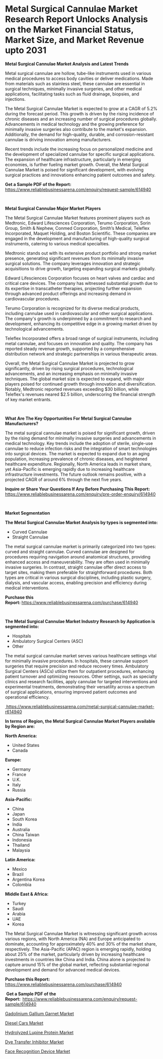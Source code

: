 <p><h1>Metal Surgical Cannulae Market Research Report Unlocks Analysis on the Market Financial Status, Market Size, and Market Revenue upto 2031</h1></p><p><strong>Metal Surgical Cannulae Market Analysis and Latest Trends</strong></p>
<p><p>Metal surgical cannulae are hollow, tube-like instruments used in various medical procedures to access body cavities or deliver medications. Made from materials such as stainless steel, these cannulae are essential in surgical techniques, minimally invasive surgeries, and other medical applications, facilitating tasks such as fluid drainage, biopsies, and injections.</p><p>The Metal Surgical Cannulae Market is expected to grow at a CAGR of 5.2% during the forecast period. This growth is driven by the rising incidence of chronic diseases and an increasing number of surgical procedures globally. Advancements in medical technology and the growing preference for minimally invasive surgeries also contribute to the market's expansion. Additionally, the demand for high-quality, durable, and corrosion-resistant cannulae is driving innovation among manufacturers.</p><p>Recent trends include the increasing focus on personalized medicine and the development of specialized cannulae for specific surgical applications. The expansion of healthcare infrastructure, particularly in emerging economies, is further fueling market growth. Overall, the Metal Surgical Cannulae Market is poised for significant development, with evolving surgical practices and innovations enhancing patient outcomes and safety.</p></p>
<p><strong>Get a Sample PDF of the Report:&nbsp;</strong> <a href="https://www.reliablebusinessarena.com/enquiry/request-sample/614940?utm_campaign=1420&utm_medium=2&utm_source=Github&utm_content=ia&utm_term=11122024&utm_id=metal-surgical-cannulae">https://www.reliablebusinessarena.com/enquiry/request-sample/614940</a></p>
<p>&nbsp;</p>
<p><strong>Metal Surgical Cannulae Major Market Players</strong></p>
<p><p>The Metal Surgical Cannulae Market features prominent players such as Medtronic, Edward Lifesciences Corporation, Terumo Corporation, Sorin Group, Smith & Nephew, Conmed Corporation, Smith’s Medical, Teleflex Incorporated, Maquet Holding, and Boston Scientific. These companies are engaged in the development and manufacturing of high-quality surgical instruments, catering to various medical specialties.</p><p>Medtronic stands out with its extensive product portfolio and strong market presence, generating significant revenues from its minimally invasive surgical solutions. The company leverages innovation and strategic acquisitions to drive growth, targeting expanding surgical markets globally. </p><p>Edward Lifesciences Corporation focuses on heart valves and cardiac and critical care devices. The company has witnessed substantial growth due to its expertise in transcatheter therapies, projecting further expansion through advanced product offerings and increasing demand in cardiovascular procedures.</p><p>Terumo Corporation is recognized for its diverse medical products, including cannulae used in cardiovascular and other surgical applications. The company's growth is underpinned by a commitment to research and development, enhancing its competitive edge in a growing market driven by technological advancements.</p><p>Teleflex Incorporated offers a broad range of surgical instruments, including metal cannulae, and focuses on innovation and quality. The company has reported steady revenue growth, supported by a comprehensive distribution network and strategic partnerships in various therapeutic areas.</p><p>Overall, the Metal Surgical Cannulae Market is projected to grow significantly, driven by rising surgical procedures, technological advancements, and an increasing emphasis on minimally invasive techniques. The global market size is expected to expand, with major players poised for continued growth through innovation and diversification. Notably, Medtronic reported revenues exceeding $30 billion, while Teleflex's revenues neared $2.5 billion, underscoring the financial strength of key market entrants.</p></p>
<p>&nbsp;</p>
<p><strong>What Are The Key Opportunities For Metal Surgical Cannulae Manufacturers?</strong></p>
<p><p>The metal surgical cannulae market is poised for significant growth, driven by the rising demand for minimally invasive surgeries and advancements in medical technology. Key trends include the adoption of sterile, single-use cannulae to reduce infection risks and the integration of smart technologies into surgical devices. The market is expected to expand due to an aging population, increasing prevalence of chronic diseases, and heightened healthcare expenditure. Regionally, North America leads in market share, yet Asia-Pacific is emerging rapidly due to increasing healthcare infrastructure investments. The future outlook remains positive, with a projected CAGR of around 6% through the next five years.</p></p>
<p><strong>Inquire or Share Your Questions If Any Before Purchasing This Report:</strong> <a href="https://www.reliablebusinessarena.com/enquiry/pre-order-enquiry/614940?utm_campaign=1420&utm_medium=2&utm_source=Github&utm_content=ia&utm_term=11122024&utm_id=metal-surgical-cannulae">https://www.reliablebusinessarena.com/enquiry/pre-order-enquiry/614940</a></p>
<p>&nbsp;</p>
<p><strong>Market Segmentation</strong></p>
<p><strong>The Metal Surgical Cannulae Market Analysis by types is segmented into:</strong></p>
<p><ul><li>Curved Cannulae</li><li>Straight Cannulae</li></ul></p>
<p><p>The metal surgical cannulae market is primarily categorized into two types: curved and straight cannulae. Curved cannulae are designed for procedures requiring navigation around anatomical structures, providing enhanced access and maneuverability. They are often used in minimally invasive surgeries. In contrast, straight cannulae offer direct access to target sites, making them preferable for straightforward procedures. Both types are critical in various surgical disciplines, including plastic surgery, dialysis, and vascular access, enabling precision and efficiency during medical interventions.</p></p>
<p><strong>Purchase this Report:&nbsp;</strong><a href="https://www.reliablebusinessarena.com/purchase/614940?utm_campaign=1420&utm_medium=2&utm_source=Github&utm_content=ia&utm_term=11122024&utm_id=metal-surgical-cannulae">https://www.reliablebusinessarena.com/purchase/614940</a></p>
<p>&nbsp;</p>
<p><strong>The Metal Surgical Cannulae Market Industry Research by Application is segmented into:</strong></p>
<p><ul><li>Hospitals</li><li>Ambulatory Surgical Centers (ASC)</li><li>Other</li></ul></p>
<p><p>The metal surgical cannulae market serves various healthcare settings vital for minimally invasive procedures. In hospitals, these cannulae support surgeries that require precision and reduce recovery times. Ambulatory Surgical Centers (ASCs) utilize them for outpatient procedures, enhancing patient turnover and optimizing resources. Other settings, such as specialty clinics and research facilities, apply cannulae for targeted interventions and experimental treatments, demonstrating their versatility across a spectrum of surgical applications, ensuring improved patient outcomes and operational efficiency.</p></p>
<p><a href="https://www.reliablebusinessarena.com/metal-surgical-cannulae-market-r614940?utm_campaign=1420&utm_medium=2&utm_source=Github&utm_content=ia&utm_term=11122024&utm_id=metal-surgical-cannulae">&nbsp;https://www.reliablebusinessarena.com/metal-surgical-cannulae-market-r614940</a></p>
<p><strong>In terms of Region, the Metal Surgical Cannulae Market Players available by Region are:</strong></p>
<p>
    <p> <strong> North America: </strong>
        <ul>
            <li>United States</li>
            <li>Canada</li>
        </ul>
        </p> 
    <p> <strong> Europe: </strong>
        <ul>
            <li>Germany</li>
            <li>France</li>
            <li>U.K.</li>
            <li>Italy</li>
            <li>Russia</li>
        </ul>
        </p> 
    <p> <strong> Asia-Pacific: </strong>
        <ul>
            <li>China</li>
            <li>Japan</li>
            <li>South Korea</li>
            <li>India</li>
            <li>Australia</li>
            <li>China Taiwan</li>
            <li>Indonesia</li>
            <li>Thailand</li>
            <li>Malaysia</li>
        </ul>
        </p> 
    <p> <strong> Latin America: </strong>
        <ul>
            <li>Mexico</li>
            <li>Brazil</li>
            <li>Argentina Korea</li>
            <li>Colombia</li>
        </ul>
        </p> 
    <p> <strong> Middle East & Africa: </strong>
        <ul>
            <li>Turkey</li>
            <li>Saudi</li>
            <li>Arabia</li>
            <li>UAE</li>
            <li>Korea</li>
        </ul>
    </p>
    </p>
<p><p>The Metal Surgical Cannulae Market is witnessing significant growth across various regions, with North America (NA) and Europe anticipated to dominate, accounting for approximately 40% and 30% of the market share, respectively. The Asia-Pacific (APAC) region is emerging rapidly, holding about 25% of the market, particularly driven by increasing healthcare investments in countries like China and India. China alone is projected to capture around 15% of the global market, reflecting substantial regional development and demand for advanced medical devices.</p></p>
<p><strong>Purchase this Report: </strong><a href="https://www.reliablebusinessarena.com/purchase/614940?utm_campaign=1420&utm_medium=2&utm_source=Github&utm_content=ia&utm_term=11122024&utm_id=metal-surgical-cannulae">https://www.reliablebusinessarena.com/purchase/614940</a></p>
<p>&nbsp;<strong>Get a Sample PDF of the Report:&nbsp;&nbsp;</strong><a href="https://www.reliablebusinessarena.com/enquiry/request-sample/614940?utm_campaign=1420&utm_medium=2&utm_source=Github&utm_content=ia&utm_term=11122024&utm_id=metal-surgical-cannulae">https://www.reliablebusinessarena.com/enquiry/request-sample/614940</a></p>
<p><strong></strong></p>
<p><p><a href="https://github.com/hammelximalschid/Market-Research-Report-List-1/blob/main/gadolinium-gallium-garnet-market.md?utm_campaign=1420&utm_medium=2&utm_source=Github&utm_content=ia&utm_term=11122024&utm_id=metal-surgical-cannulae">Gadolinium Gallium Garnet Market</a></p><p><a href="https://www.linkedin.com/pulse/exploring-diesel-cars-market-industry-revenue-insights-worth-mm0qc?utm_campaign=1420&utm_medium=2&utm_source=Github&utm_content=ia&utm_term=11122024&utm_id=metal-surgical-cannulae">Diesel Cars Market</a></p><p><a href="https://github.com/rodinayygacklezi/Market-Research-Report-List-1/blob/main/hydrolyzed-lupine-protein-market.md?utm_campaign=1420&utm_medium=2&utm_source=Github&utm_content=ia&utm_term=11122024&utm_id=metal-surgical-cannulae">Hydrolyzed Lupine Protein Market</a></p><p><a href="https://www.linkedin.com/pulse/dye-transfer-inhibitor-market-projected-cagr-133-from-2024-2031-nhyjc?utm_campaign=1420&utm_medium=2&utm_source=Github&utm_content=ia&utm_term=11122024&utm_id=metal-surgical-cannulae">Dye Transfer Inhibitor Market</a></p><p><a href="https://www.linkedin.com/pulse/1-market-scanr-6e0dc?utm_campaign=1420&utm_medium=2&utm_source=Github&utm_content=ia&utm_term=11122024&utm_id=metal-surgical-cannulae">Face Recognition Device Market</a></p></p>